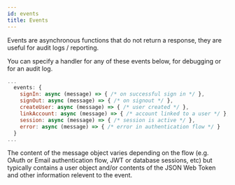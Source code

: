 ```yaml
---
id: events
title: Events
---
```


Events are asynchronous functions that do not return a response, they are useful for audit logs / reporting.

You can specify a handler for any of these events below, for debugging or for an audit log.

```js title="pages/api/auth/[...nextauth].js"
...
  events: {
    signIn: async (message) => { /* on successful sign in */ },
    signOut: async (message) => { /* on signout */ },
    createUser: async (message) => { /* user created */ },
    linkAccount: async (message) => { /* account linked to a user */ },
    session: async (message) => { /* session is active */ },
    error: async (message) => { /* error in authentication flow */ }
  }
...
```

The content of the message object varies depending on the flow (e.g. OAuth or Email authentication flow, JWT or database sessions, etc) but typically contains a user object and/or contents of the JSON Web Token and other information relevent to the event.
